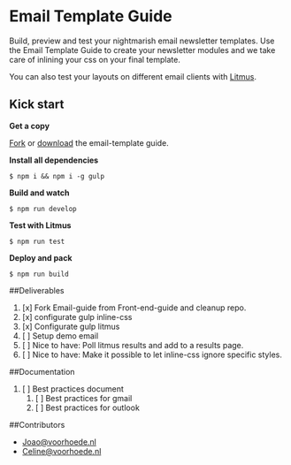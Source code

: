 # Email Template Guide

Build, preview and test your nightmarish email newsletter templates.
Use the Email Template Guide to create your newsletter modules and we take
care of inlining your css on your final template. 

You can also test your layouts on different email clients with [Litmus](http://litmus.com).

## Kick start

**Get a copy**

[Fork](https://github.com/voorhoede/email-template-guide/fork) or
[download](https://github.com/voorhoede/email-template-guide/archive/master.zip) the email-template guide.

**Install all dependencies**

	$ npm i && npm i -g gulp

**Build and watch**

	$ npm run develop

**Test with Litmus**

	$ npm run test

**Deploy and pack**

	$ npm run build

##Deliverables

1. [x] Fork Email-guide from Front-end-guide and cleanup repo.
1. [x] configurate gulp inline-css
1. [x] Configurate gulp litmus
1. [ ] Setup demo email
1. [ ] Nice to have: Poll litmus results and add to a results page.
1. [ ] Nice to have: Make it possible to let inline-css ignore specific styles.

##Documentation

1. [ ] Best practices document
	1. [ ] Best practices for gmail
	1. [ ] Best practices for outlook

##Contributors

- Joao@voorhoede.nl
- Celine@voorhoede.nl
